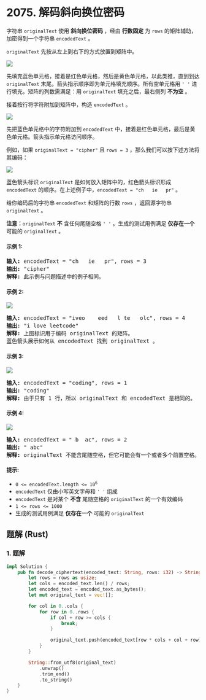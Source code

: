 # 2075. 解码斜向换位密码
字符串 `originalText` 使用 **斜向换位密码** ，经由 **行数固定** 为 `rows` 的矩阵辅助，加密得到一个字符串 `encodedText` 。

`originalText` 先按从左上到右下的方式放置到矩阵中。

![](https://assets.leetcode.com/uploads/2021/11/07/exa11.png)

先填充蓝色单元格，接着是红色单元格，然后是黄色单元格，以此类推，直到到达 `originalText` 末尾。箭头指示顺序即为单元格填充顺序。所有空单元格用 `' '` 进行填充。矩阵的列数需满足：用 `originalText` 填充之后，最右侧列 **不为空** 。

接着按行将字符附加到矩阵中，构造 `encodedText` 。

![](https://assets.leetcode.com/uploads/2021/11/07/exa12.png)

先把蓝色单元格中的字符附加到 `encodedText` 中，接着是红色单元格，最后是黄色单元格。箭头指示单元格访问顺序。

例如，如果 `originalText = "cipher"` 且 `rows = 3` ，那么我们可以按下述方法将其编码：

![](https://assets.leetcode.com/uploads/2021/10/25/desc2.png)

蓝色箭头标识 `originalText` 是如何放入矩阵中的，红色箭头标识形成 `encodedText` 的顺序。在上述例子中，`encodedText = "ch   ie   pr"` 。

给你编码后的字符串 `encodedText` 和矩阵的行数 `rows` ，返回源字符串 `originalText` 。

**注意：**`originalText` **不** 含任何尾随空格 `' '` 。生成的测试用例满足 **仅存在一个** 可能的 `originalText` 。

#### 示例 1:
<pre>
<strong>输入:</strong> encodedText = "ch   ie   pr", rows = 3
<strong>输出:</strong> "cipher"
<strong>解释:</strong> 此示例与问题描述中的例子相同。
</pre>

#### 示例 2:
![](https://assets.leetcode.com/uploads/2021/10/26/exam1.png)
<pre>
<strong>输入:</strong> encodedText = "iveo    eed   l te   olc", rows = 4
<strong>输出:</strong> "i love leetcode"
<strong>解释:</strong> 上图标识用于编码 originalText 的矩阵。
蓝色箭头展示如何从 encodedText 找到 originalText 。
</pre>

#### 示例 3:
![](https://assets.leetcode.com/uploads/2021/10/26/eg2.png)
<pre>
<strong>输入:</strong> encodedText = "coding", rows = 1
<strong>输出:</strong> "coding"
<strong>解释:</strong> 由于只有 1 行，所以 originalText 和 encodedText 是相同的。
</pre>

#### 示例 4:
![](https://assets.leetcode.com/uploads/2021/10/26/exam3.png)
<pre>
<strong>输入:</strong> encodedText = " b  ac", rows = 2
<strong>输出:</strong> " abc"
<strong>解释:</strong> originalText 不能含尾随空格，但它可能会有一个或者多个前置空格。
</pre>

#### 提示:
* <code>0 <= encodedText.length <= 10<sup>6</sup></code>
* `encodedText` 仅由小写英文字母和 `' '` 组成
* `encodedText` 是对某个 **不含** 尾随空格的 `originalText` 的一个有效编码
* `1 <= rows <= 1000`
* 生成的测试用例满足 **仅存在一个** 可能的 `originalText`

## 题解 (Rust)

### 1. 题解
```Rust
impl Solution {
    pub fn decode_ciphertext(encoded_text: String, rows: i32) -> String {
        let rows = rows as usize;
        let cols = encoded_text.len() / rows;
        let encoded_text = encoded_text.as_bytes();
        let mut original_text = vec![];

        for col in 0..cols {
            for row in 0..rows {
                if col + row >= cols {
                    break;
                }

                original_text.push(encoded_text[row * cols + col + row]);
            }
        }

        String::from_utf8(original_text)
            .unwrap()
            .trim_end()
            .to_string()
    }
}
```
